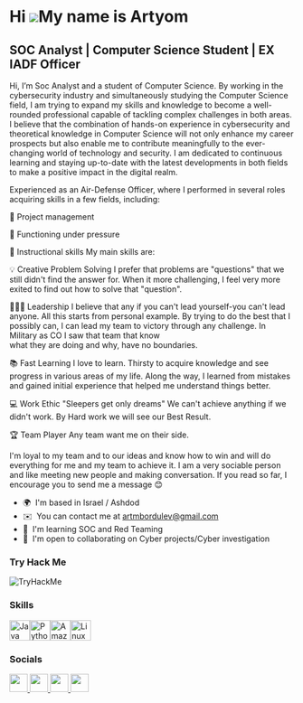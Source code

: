 Hi ![](https://user-images.githubusercontent.com/18350557/176309783-0785949b-9127-417c-8b55-ab5a4333674e.gif)My name is Artyom
==============================================================================================================================

SOC Analyst | Computer Science Student | EX IADF Officer
--------------------------------------------------------

Hi, I’m Soc Analyst and a student of Computer Science. By working in the cybersecurity industry and simultaneously studying the Computer Science field, I am trying to expand my skills and knowledge to become a well-rounded professional capable of tackling complex challenges in both areas. I believe that the combination of hands-on experience in cybersecurity and theoretical knowledge in Computer Science will not only enhance my career prospects but also enable me to contribute meaningfully to the ever-changing world of technology and security. I am dedicated to continuous learning and staying up-to-date with the latest developments in both fields to make a positive impact in the digital realm. 

Experienced as an Air-Defense Officer, where I performed in several roles acquiring skills in a few fields, including: 

📝 Project management 

📌 Functioning under pressure 

🕺 Instructional skills My main skills are: 

  💡 Creative Problem Solving I prefer that problems are "questions" that we still didn't find the answer for. When it more challenging, I feel very more exited to find out how to solve that "question". 
  
  🏃🏻‍♂️ Leadership I believe that any if you can't lead yourself-you can't lead anyone. All this starts from personal example. By trying to do the best that I possibly can, I can lead my team to victory through any challenge. In Military as CO I saw that team that know   
     what they are doing and why, have no boundaries. 
     
  📚 Fast Learning I love to learn. Thirsty to acquire knowledge and see progress in various areas of my life. Along the way, I learned from mistakes and gained initial experience that helped me understand things better. 
  
  💻 Work Ethic "Sleepers get only dreams" We can't achieve anything if we didn't work. By Hard work we will see our Best Result.
  
  🏆 Team Player Any team want me on their side.
  
  I'm loyal to my team and to our ideas and know how to win and will do everything for me and my team to achieve it. I am a very sociable person and like meeting new people and making conversation. If you read so far, I encourage you to send me a message 😊

* 🌍  I'm based in Israel / Ashdod
* ✉️  You can contact me at [artmbordulev@gmail.com](mailto:artmbordulev@gmail.com)
* 🧠  I'm learning SOC and Red Teaming
* 🤝  I'm open to collaborating on Cyber projects/Cyber investigation

### Try Hack Me

<p align="left">
<img src="https://tryhackme-badges.s3.amazonaws.com/Raizer96.png" alt="TryHackMe">


### Skills


<p align="left">
<a href="https://www.oracle.com/java/" target="_blank" rel="noreferrer"><img src="https://raw.githubusercontent.com/danielcranney/readme-generator/main/public/icons/skills/java-colored.svg" width="36" height="36" alt="Java" /></a><a href="https://www.python.org/" target="_blank" rel="noreferrer"><img src="https://raw.githubusercontent.com/danielcranney/readme-generator/main/public/icons/skills/python-colored.svg" width="36" height="36" alt="Python" /></a><a href="https://aws.amazon.com" target="_blank" rel="noreferrer"><img src="https://raw.githubusercontent.com/danielcranney/readme-generator/main/public/icons/skills/aws-colored.svg" width="36" height="36" alt="Amazon Web Services" /></a><a href="https://www.linux.org" target="_blank" rel="noreferrer"><img src="https://raw.githubusercontent.com/danielcranney/readme-generator/main/public/icons/skills/linux-colored.svg" width="36" height="36" alt="Linux" /></a>
</p>


### Socials

<p align="left"> <a href="https://discord.com/users/Raizer_96#3903" target="_blank" rel="noreferrer"> <picture> <source media="(prefers-color-scheme: dark)" srcset="undefined" /> <source media="(prefers-color-scheme: light)" srcset="https://raw.githubusercontent.com/danielcranney/readme-generator/main/public/icons/socials/discord.svg" /> <img src="https://raw.githubusercontent.com/danielcranney/readme-generator/main/public/icons/socials/discord.svg" width="32" height="32" /> </picture> </a> <a href="https://www.github.com/Raizer1996" target="_blank" rel="noreferrer"> <picture> <source media="(prefers-color-scheme: dark)" srcset="https://raw.githubusercontent.com/danielcranney/readme-generator/main/public/icons/socials/github-dark.svg" /> <source media="(prefers-color-scheme: light)" srcset="https://raw.githubusercontent.com/danielcranney/readme-generator/main/public/icons/socials/github.svg" /> <img src="https://raw.githubusercontent.com/danielcranney/readme-generator/main/public/icons/socials/github.svg" width="32" height="32" /> </picture> </a> <a href="https://www.linkedin.com/in/artyom-bordulev-9b580b1ba/" target="_blank" rel="noreferrer"> <picture> <source media="(prefers-color-scheme: dark)" srcset="https://raw.githubusercontent.com/danielcranney/readme-generator/main/public/icons/socials/linkedin-dark.svg" /> <source media="(prefers-color-scheme: light)" srcset="https://raw.githubusercontent.com/danielcranney/readme-generator/main/public/icons/socials/linkedin.svg" /> <img src="https://raw.githubusercontent.com/danielcranney/readme-generator/main/public/icons/socials/linkedin.svg" width="32" height="32" /> </picture> </a> <a href="https://www.x.com/Artyom_Bordulev" target="_blank" rel="noreferrer"> <picture> <source media="(prefers-color-scheme: dark)" srcset="https://raw.githubusercontent.com/danielcranney/readme-generator/main/public/icons/socials/twitter-dark.svg" /> <source media="(prefers-color-scheme: light)" srcset="https://raw.githubusercontent.com/danielcranney/readme-generator/main/public/icons/socials/twitter.svg" /> <img src="https://raw.githubusercontent.com/danielcranney/readme-generator/main/public/icons/socials/twitter.svg" width="32" height="32" /> </picture> </a></p>

